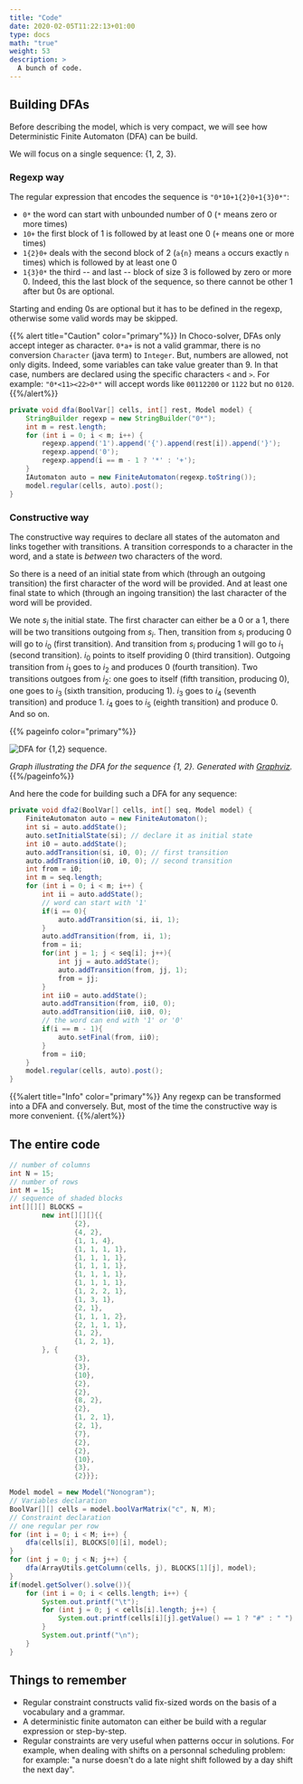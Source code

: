 ```yaml
---
title: "Code"
date: 2020-02-05T11:22:13+01:00
type: docs
math: "true"
weight: 53
description: >
  A bunch of code.
---
```


Building DFAs
-------------

Before describing the model, which is very compact, we will see how 
Deterministic Finite Automaton (DFA) can be build.

We will focus on a single sequence: {1, 2, 3}.

### Regexp way

The regular expression that encodes the sequence is
`"0*10+1{2}0+1{3}0*"`:

- `0*` the word can start with unbounded number of 0 (`*` means zero or
more times) 
- `10+` the first block of 1 is followed by at least one 0 (`+`
means one or more times) 
- `1{2}0+` deals with the second block of 2 (`a{n}` means `a`
occurs exactly `n` times) which is followed by at least one 0 
- `1{3}0*` the third -- and last -- block of size 3 is followed by zero or more 0.
Indeed, this the last block of the sequence, so there cannot be other 1
after but 0s are optional.

Starting and ending 0s are optional but it has to be defined in the
regexp, otherwise some valid words may be skipped.

{{% alert title="Caution" color="primary"%}}
In Choco-solver, DFAs only accept integer as character. 
`0*a+` is not a valid grammar, there is no conversion `Character` (java term) to `Integer`. But, numbers are allowed, not only digits. 
Indeed, some variables can take value greater than 9.
In that case, numbers are declared using the specific characters 
`<` and `>`. 
For example: `"0*<11><22>0*"` will accept words like `00112200` or `1122` but no `0120`.
{{%/alert%}}


```java
private void dfa(BoolVar[] cells, int[] rest, Model model) {
    StringBuilder regexp = new StringBuilder("0*");
    int m = rest.length;
    for (int i = 0; i < m; i++) {
        regexp.append('1').append('{').append(rest[i]).append('}');
        regexp.append('0');
        regexp.append(i == m - 1 ? '*' : '+');
    }
    IAutomaton auto = new FiniteAutomaton(regexp.toString());
    model.regular(cells, auto).post();
}
```

### Constructive way

The constructive way requires to declare all states of the automaton and
links together with transitions. A transition corresponds to a character
in the word, and a state is *between* two characters of the word.

So there is a need of an initial state from which (through an outgoing
transition) the first character of the word will be provided. And at
least one final state to which (through an ingoing transition) the last
character of the word will be provided.

We note $s_i$ the initial state. The first character can either be a 0
or a 1, there will be two transitions outgoing from $s_i$. Then,
transition from $s_i$ producing 0 will go to $i_0$ (first transition).
And transition from $s_i$ producing 1 will go to $i_1$ (second
transition). $i_0$ points to itself providing 0 (third transition).
Outgoing transition from $i_1$ goes to $i_2$ and produces 0 (fourth
transition). Two transitions outgoes from $i_2$: one goes to itself
(fifth transition, producing 0), one goes to $i_3$ (sixth transition,
producing 1). $i_3$ goes to $i_4$ (seventh transition) and produce 1.
$i_4$ goes to $i_5$ (eighth transition) and produce 0. And so on. 

{{% pageinfo color="primary"%}}

![DFA for {1,2} sequence.](/images/tutos/dfa.png)

_Graph illustrating the DFA for the sequence {1, 2}. Generated with [Graphviz](http://www.graphviz.org/)._
{{%/pageinfo%}}




And here the code for building such a DFA for any sequence:

```java
private void dfa2(BoolVar[] cells, int[] seq, Model model) {
    FiniteAutomaton auto = new FiniteAutomaton();
    int si = auto.addState();
    auto.setInitialState(si); // declare it as initial state
    int i0 = auto.addState();
    auto.addTransition(si, i0, 0); // first transition
    auto.addTransition(i0, i0, 0); // second transition
    int from = i0;
    int m = seq.length;
    for (int i = 0; i < m; i++) {
        int ii = auto.addState();
        // word can start with '1'
        if(i == 0){
            auto.addTransition(si, ii, 1);
        }
        auto.addTransition(from, ii, 1);
        from = ii;
        for(int j = 1; j < seq[i]; j++){
            int jj = auto.addState();
            auto.addTransition(from, jj, 1);
            from = jj;
        }
        int ii0 = auto.addState();
        auto.addTransition(from, ii0, 0);
        auto.addTransition(ii0, ii0, 0);
        // the word can end with '1' or '0'
        if(i == m - 1){
            auto.setFinal(from, ii0);
        }
        from = ii0;
    }
    model.regular(cells, auto).post();
}
```

{{%alert title="Info" color="primary"%}}
Any regexp can be transformed into a DFA and conversely.
But, most of the time the constructive way is more convenient.
{{%/alert%}}

The entire code
---------------

```java
// number of columns
int N = 15;
// number of rows
int M = 15;
// sequence of shaded blocks
int[][][] BLOCKS =
        new int[][][]{{
                {2},
                {4, 2},
                {1, 1, 4},
                {1, 1, 1, 1},
                {1, 1, 1, 1},
                {1, 1, 1, 1},
                {1, 1, 1, 1},
                {1, 1, 1, 1},
                {1, 2, 2, 1},
                {1, 3, 1},
                {2, 1},
                {1, 1, 1, 2},
                {2, 1, 1, 1},
                {1, 2},
                {1, 2, 1},
        }, {
                {3},
                {3},
                {10},
                {2},
                {2},
                {8, 2},
                {2},
                {1, 2, 1},
                {2, 1},
                {7},
                {2},
                {2},
                {10},
                {3},
                {2}}};

Model model = new Model("Nonogram");
// Variables declaration
BoolVar[][] cells = model.boolVarMatrix("c", N, M);
// Constraint declaration
// one regular per row
for (int i = 0; i < M; i++) {
    dfa(cells[i], BLOCKS[0][i], model);
}
for (int j = 0; j < N; j++) {
    dfa(ArrayUtils.getColumn(cells, j), BLOCKS[1][j], model);
}
if(model.getSolver().solve()){
    for (int i = 0; i < cells.length; i++) {
        System.out.printf("\t");
        for (int j = 0; j < cells[i].length; j++) {
            System.out.printf(cells[i][j].getValue() == 1 ? "#" : " ");
        }
        System.out.printf("\n");
    }
}
```

Things to remember
------------------

-   Regular constraint constructs valid fix-sized words on the basis of
    a vocabulary and a grammar.
-   A deterministic finite automaton can either be build with a regular
    expression or step-by-step.
-   Regular constraints are very useful when patterns occur in
    solutions. For example, when dealing with shifts on a personnal
    scheduling problem: for example: "a nurse doesn't do a late night
    shift followed by a day shift the next day".